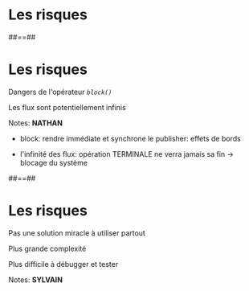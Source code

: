 <!-- .slide: class="transition bg-pink" -->

# Les risques

##==##

<!-- .slide: class="" -->
# Les risques

Dangers de l'opérateur _`block()`_

Les flux sont potentiellement infinis

Notes:
**NATHAN**

- block:
rendre immédiate et synchrone le publisher: effets de bords

- l'infinité des flux:
opération TERMINALE ne verra jamais sa fin -> blocage du système 


##==##

<!-- .slide: class="" -->
# Les risques

Pas une solution miracle à utiliser partout

Plus grande complexité

Plus difficile à débugger et tester


Notes:
**SYLVAIN**
